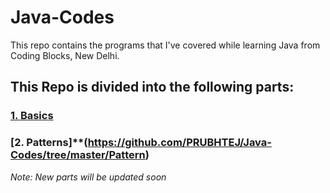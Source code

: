 # Java-Codes
This repo contains the programs that I've covered while learning Java from Coding Blocks, New Delhi.

## This Repo is divided into the following parts:

### [1. Basics](https://github.com/PRUBHTEJ/Java-Codes/tree/master/Basics)

### [2. Patterns]**(https://github.com/PRUBHTEJ/Java-Codes/tree/master/Pattern)


*Note: New parts will be updated soon*
